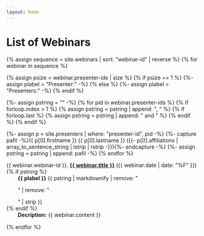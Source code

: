 ```yaml
---
layout: home
---
```

<h1>List of Webinars</h1>

<dl>
{% assign sequence = site.webinars | sort: "webinar-id" | reverse %}
{% for webinar in sequence %}


{% assign psize = webinar.presenter-ids | size %}
{% if psize == 1 %}
  {%- assign plabel = "Presenter:" -%}
{% else %}
  {%- assign plabel = "Presenters:" -%}
{% endif %}

{%- assign pstring = "" -%}
{% for pid in webinar.presenter-ids %}
  {% if forloop.index > 1 %}
    {% assign pstring = pstring | append: ", " %}
    {% if forloop.last %}
      {% assign pstring = pstring | append: " and " %}
    {% endif %}
  {% endif %}

  {%- assign p = site.presenters | where: "presenter-id", pid -%}
  {%- capture pafil -%}{{ p[0].firstname }} {{ p[0].lastname }} ({{- p[0].affiliations | array_to_sentence_string | lstrip | rstrip -}}){%- endcapture -%}
  {%- assign pstring = pstring | append: pafil -%}
{% endfor %}

<section style="margin-bottom: 15px">
  <dt>{{ webinar.webinar-id }}. 
      <strong><a href="{{ site.baseurl }}{{ webinar.url }}">{{ webinar.title }}</a></strong> ({{ webinar.date | date: "%F" }})
  </dt> 
    {% if pstring %}
	<dd style="margin-left: 30px"><strong>{{ plabel }}</strong> {{ pstring | markdownify | remove: "<p>" | remove: "</p>" | strip }}
      </dd>
    {% endif %}
	<dd style="margin-left: 30px"><strong>Decription:</strong> {{ webinar.content }}</dd>
</section>
{% endfor %}
</dl>
